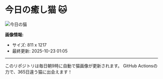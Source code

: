 # 今日の癒し猫 🐱

![今日の猫](https://cdn2.thecatapi.com/images/nN4B8YFbb.jpg)

**画像情報:**
- サイズ: 811 x 1217
- 最終更新: 2025-10-23 01:05

---

このリポジトリは毎日朝9時に自動で猫画像が更新されます。
GitHub Actionsの力で、365日違う猫に出会えます！
